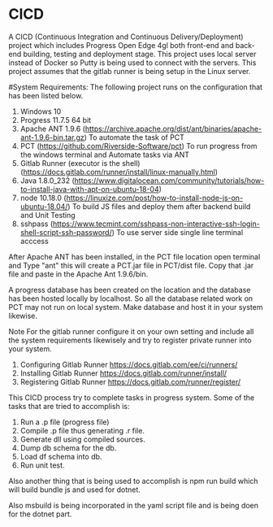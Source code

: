 # CICD

A CICD (Continuous Integration and Continuous Delivery/Deployment) project which includes Progress Open Edge 4gl both front-end and back-end building, testing and deployment stage.
This project uses local server instead of Docker so Putty is being used to connect with the servers. This project assumes that the gitlab runner is being setup in the Linux server.

#System Requirements:
The following project runs on the configuration that has been listed below.
1. Windows 10
2. Progress 11.7.5 64 bit
3. Apache ANT 1.9.6 (https://archive.apache.org/dist/ant/binaries/apache-ant-1.9.6-bin.tar.gz) To automate the task of PCT
4. PCT (https://github.com/Riverside-Software/pct) To run progress from the windows terminal and Automate tasks via ANT
5. Gitlab Runner (executor is the shell) (https://docs.gitlab.com/runner/install/linux-manually.html)
6. Java 1.8.0_232 (https://www.digitalocean.com/community/tutorials/how-to-install-java-with-apt-on-ubuntu-18-04) 
7. node 10.18.0 (https://linuxize.com/post/how-to-install-node-js-on-ubuntu-18.04/) To build JS files and deploy them after backend build and Unit Testing
8. sshpass (https://www.tecmint.com/sshpass-non-interactive-ssh-login-shell-script-ssh-password/) To use server side single line terminal acccess


After Apache ANT has been installed, in the PCT file location open terminal and Type "ant" this will create a PCT.jar file in PCT/dist file. Copy that .jar 
file and paste in the Apache Ant 1.9.6/bin.

A progress database has been created on the location and the database has been hosted locally by localhost. So all the database related work on PCT may not
run on local system. Make database and host it in your system likewise. 

Note 
For the gitlab runner configure it on your own setting and include all the system requirements likewisely and try to register private runner into your system.
1. Configuring Gitlab Runner https://docs.gitlab.com/ee/ci/runners/
2. Installing Gitlab Runner https://docs.gitlab.com/runner/install/
3. Registering Gitlab Runner https://docs.gitlab.com/runner/register/

This CICD process try to complete tasks in progress system.
Some of the tasks that are tried to accomplish is:
1. Run a .p file (progress file)
2. Compile .p file thus generating .r file.
3. Generate dll using compiled sources.
4. Dump db schema for the db.
5. Load df schema into db.
6. Run unit test.

Also another thing that is being used to accomplish is npm run build which will build bundle js and used for dotnet.

Also msbuild is being incorporated in the yaml script file and is being doen for the dotnet part.